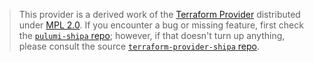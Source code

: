 > This provider is a derived work of the [Terraform Provider](https://github.com/terraform-providers/terraform-provider-shipa)
> distributed under [MPL 2.0](https://www.mozilla.org/en-US/MPL/2.0/). If you encounter a bug or missing feature,
> first check the [`pulumi-shipa` repo](/issues); however, if that doesn't turn up anything,
> please consult the source [`terraform-provider-shipa` repo](https://github.com/terraform-providers/terraform-provider-shipa/issues).
